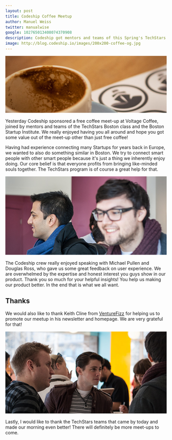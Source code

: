 ```yaml
---
layout: post
title: Codeship Coffee Meetup
author: Manuel Weiss
twitter: manualwise
google: 102765013408074370908
description: Codeship got mentors and teams of this Spring's TechStars Boston class 2013 and the Boston Startup Institute together in a meetup.
image: http://blog.codeship.io/images/200x200-coffee-og.jpg
---
```

![Codeship meetup coffee](/images/coffeemeetup/coffee.jpg)

Yesterday Codeship sponsored a free coffee meet-up at Voltage Coffee, joined by mentors and teams of the TechStars Boston class and the Boston Startup Institute. We really enjoyed having you all around and hope you got some value out of the meet-up other than just free coffee!

Having had experience connecting many Startups for years back in Europe, we wanted to also do something similar in Boston. We try to connect smart people with other smart people because it's just a thing we inherently enjoy doing. Our core belief is that everyone profits from bringing like-minded souls together. The TechStars program is of course a great help for that.

![Codeship meetup picture 1](/images/coffeemeetup/meetup1.jpg)

The Codeship crew really enjoyed speaking with Michael Pullen and Douglas Ross, who gave us some great feedback on user experience. We are overwhelmed by the expertise and honest interest you guys show in our product. Thank you so much for your helpful insights! You help us making our product better. In the end that is what we all want.

## Thanks

We would also like to thank Keith Cline from [VentureFizz](http://venturefizz.com/) for helping us to promote our meetup in his newsletter and homepage. We are very grateful for that!

![Codeship meetup venturefizz](/images/coffeemeetup/meetup2.jpg)

Lastly, I would like to thank the TechStars teams that came by today and made our morning even better! There will definitely be more meet-ups to come. 